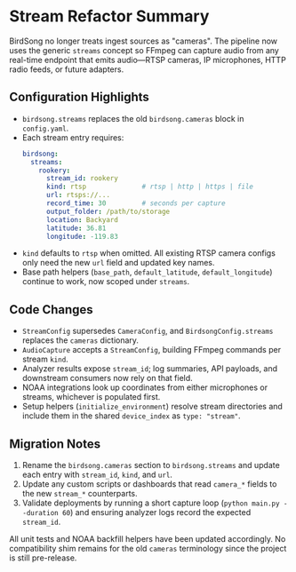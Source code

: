 # Stream Refactor Summary

BirdSong no longer treats ingest sources as "cameras". The pipeline now uses the generic `streams` concept so FFmpeg can capture audio from any real-time endpoint that emits audio—RTSP cameras, IP microphones, HTTP radio feeds, or future adapters.

## Configuration Highlights
- `birdsong.streams` replaces the old `birdsong.cameras` block in `config.yaml`.
- Each stream entry requires:
  ```yaml
  birdsong:
    streams:
      rookery:
        stream_id: rookery
        kind: rtsp              # rtsp | http | https | file
        url: rtsps://...
        record_time: 30         # seconds per capture
        output_folder: /path/to/storage
        location: Backyard
        latitude: 36.81
        longitude: -119.83
  ```
- `kind` defaults to `rtsp` when omitted. All existing RTSP camera configs only need the new `url` field and updated key names.
- Base path helpers (`base_path`, `default_latitude`, `default_longitude`) continue to work, now scoped under `streams`.

## Code Changes
- `StreamConfig` supersedes `CameraConfig`, and `BirdsongConfig.streams` replaces the `cameras` dictionary.
- `AudioCapture` accepts a `StreamConfig`, building FFmpeg commands per stream `kind`.
- Analyzer results expose `stream_id`; log summaries, API payloads, and downstream consumers now rely on that field.
- NOAA integrations look up coordinates from either microphones or streams, whichever is populated first.
- Setup helpers (`initialize_environment`) resolve stream directories and include them in the shared `device_index` as `type: "stream"`.

## Migration Notes
1. Rename the `birdsong.cameras` section to `birdsong.streams` and update each entry with `stream_id`, `kind`, and `url`.
2. Update any custom scripts or dashboards that read `camera_*` fields to the new `stream_*` counterparts.
3. Validate deployments by running a short capture loop (`python main.py --duration 60`) and ensuring analyzer logs record the expected `stream_id`.

All unit tests and NOAA backfill helpers have been updated accordingly. No compatibility shim remains for the old `cameras` terminology since the project is still pre-release.
